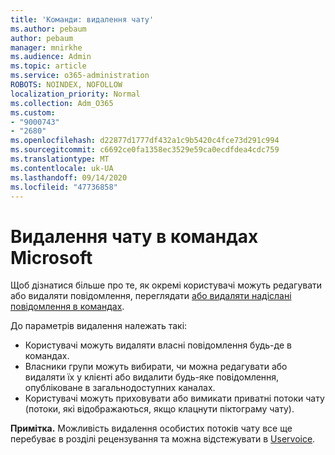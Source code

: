 ```yaml
---
title: 'Команди: видалення чату'
ms.author: pebaum
author: pebaum
manager: mnirkhe
ms.audience: Admin
ms.topic: article
ms.service: o365-administration
ROBOTS: NOINDEX, NOFOLLOW
localization_priority: Normal
ms.collection: Adm_O365
ms.custom:
- "9000743"
- "2680"
ms.openlocfilehash: d22877d1777df432a1c9b5420c4fce73d291c994
ms.sourcegitcommit: c6692ce0fa1358ec3529e59ca0ecdfdea4cdc759
ms.translationtype: MT
ms.contentlocale: uk-UA
ms.lasthandoff: 09/14/2020
ms.locfileid: "47736858"
---
```

# <a name="delete-a-chat-in-microsoft-teams"></a>Видалення чату в командах Microsoft

Щоб дізнатися більше про те, як окремі користувачі можуть редагувати або видаляти повідомлення, переглядати [або видаляти надіслані повідомлення в командах](https://support.office.com/article/5f1fe604-a900-4a07-b8b7-8cf70ed6b263). 

До параметрів видалення належать такі:

- Користувачі можуть видаляти власні повідомлення будь-де в командах.
- Власники групи можуть вибирати, чи можна редагувати або видаляти їх у клієнті або видалити будь-яке повідомлення, опубліковане в загальнодоступних каналах.
- Користувачі можуть приховувати або вимикати приватні потоки чату (потоки, які відображаються, якщо клацнути піктограму чату).

**Примітка.** Можливість видалення особистих потоків чату все ще перебуває в розділі рецензування та можна відстежувати в [Uservoice](https://microsoftteams.uservoice.com/forums/555103-public/suggestions/33535006-delete-private-chat-threads). 